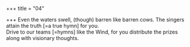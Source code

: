 +++
title = "04"

+++
Even the waters swell, (though) barren like barren cows. The singers  attain the truth [=a true hymn] for you.  
Drive to our teams [=hymns] like the Wind, for you distribute the prizes  along with visionary thoughts.  
